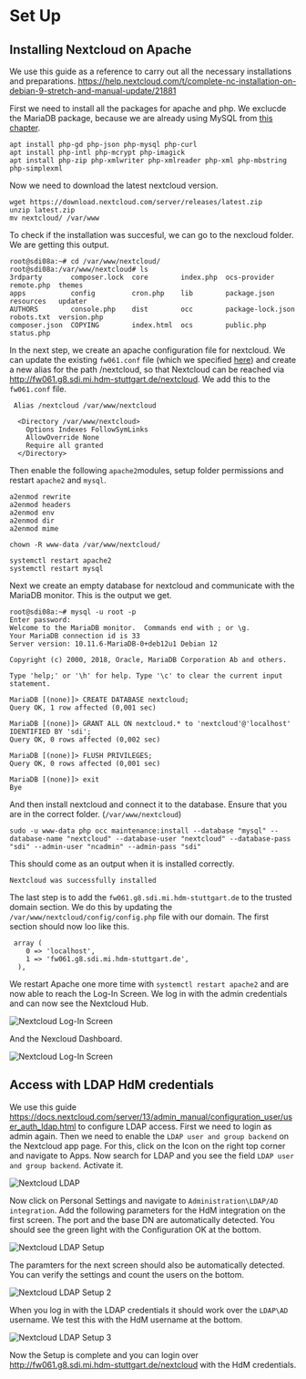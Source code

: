 # Set Up

## Installing Nextcloud on Apache

We use this guide as a reference to carry out all the necessary installations and preparations. <https://help.nextcloud.com/t/complete-nc-installation-on-debian-9-stretch-and-manual-update/21881>

First we need to install all the packages for apache and php. We exclucde the MariaDB package, because we are already using MySQL from [this chapter](/apache/mysql-database).

```ssh
apt install php-gd php-json php-mysql php-curl
apt install php-intl php-mcrypt php-imagick
apt install php-zip php-xmlwriter php-xmlreader php-xml php-mbstring php-simplexml
```

Now we need to download the latest nextcloud version.

```ssh
wget https://download.nextcloud.com/server/releases/latest.zip
unzip latest.zip
mv nextcloud/ /var/www
```

To check if the installation was succesful, we can go to the nexcloud folder. We are getting this output.

```ssh
root@sdi08a:~# cd /var/www/nextcloud/
root@sdi08a:/var/www/nextcloud# ls
3rdparty       composer.lock  core        index.php  ocs-provider       remote.php  themes
apps           config         cron.php    lib        package.json       resources   updater
AUTHORS        console.php    dist        occ        package-lock.json  robots.txt  version.php
composer.json  COPYING        index.html  ocs        public.php         status.php
```

In the next step, we create an apache configuration file for nextcloud. We can update the existing `fw061.conf` file (which we specified [here](/apache/virtual-hosts)) and create a new alias for the path /nextcloud, so that Nextcloud can be reached via <http://fw061.g8.sdi.mi.hdm-stuttgart.de/nextcloud>. We add this to the `fw061.conf` file.

```ssh
 Alias /nextcloud /var/www/nextcloud

  <Directory /var/www/nextcloud>
    Options Indexes FollowSymLinks
    AllowOverride None
    Require all granted
  </Directory>
```

Then enable the following `apache2`modules, setup folder permissions and restart `apache2` and `mysql`.

```ssh
a2enmod rewrite
a2enmod headers
a2enmod env
a2enmod dir
a2enmod mime

chown -R www-data /var/www/nextcloud/

systemctl restart apache2
systemctl restart mysql
```

Next we create an empty database for nextcloud and communicate with the MariaDB monitor. This is the output we get.

```ssh
root@sdi08a:~# mysql -u root -p
Enter password:
Welcome to the MariaDB monitor.  Commands end with ; or \g.
Your MariaDB connection id is 33
Server version: 10.11.6-MariaDB-0+deb12u1 Debian 12

Copyright (c) 2000, 2018, Oracle, MariaDB Corporation Ab and others.

Type 'help;' or '\h' for help. Type '\c' to clear the current input statement.

MariaDB [(none)]> CREATE DATABASE nextcloud;
Query OK, 1 row affected (0,001 sec)

MariaDB [(none)]> GRANT ALL ON nextcloud.* to 'nextcloud'@'localhost' IDENTIFIED BY 'sdi';
Query OK, 0 rows affected (0,002 sec)

MariaDB [(none)]> FLUSH PRIVILEGES;
Query OK, 0 rows affected (0,001 sec)

MariaDB [(none)]> exit
Bye
```

And then install nextcloud and connect it to the database. Ensure that you are in the correct folder. (`/var/www/nextcloud`)

```ssh
sudo -u www-data php occ maintenance:install --database "mysql" --database-name "nextcloud" --database-user "nextcloud" --database-pass "sdi" --admin-user "ncadmin" --admin-pass "sdi"
```

This should come as an output when it is installed correctly.

```ssh
Nextcloud was successfully installed
```

The last step is to add the `fw061.g8.sdi.mi.hdm-stuttgart.de` to the trusted domain section. We do this by updating the `/var/www/nextcloud/config/config.php` file with our domain. The first section should now loo like this.

```ssh
 array (
    0 => 'localhost',
    1 => 'fw061.g8.sdi.mi.hdm-stuttgart.de',
  ),
```

We restart Apache one more time with `systemctl restart apache2` and are now able to reach the Log-In Screen. We log in with the admin credentials and can now see the Nextcloud Hub.

![Nextcloud Log-In Screen](/media/nextcloud-login.png)

And the Nexcloud Dashboard.

![Nextcloud Log-In Screen](/media/nextcloud-dashboard.png)

## Access with LDAP HdM credentials

We use this guide <https://docs.nextcloud.com/server/13/admin_manual/configuration_user/user_auth_ldap.html> to configure LDAP access. First we need to login as admin again. Then we need to enable the `LDAP user and group backend` on the Nextcloud app page. For this, click on the Icon on the right top corner and navigate to Apps. Now search for LDAP and you see the field `LDAP user and group backend`. Activate it.

![Nextcloud LDAP](/media/nextcloud-ldap-activate.png)

Now click on Personal Settings and navigate to `Administration\LDAP/AD integration`. Add the following parameters for the HdM integration on the first screen. The port and the base DN are automatically detected. You should see the green light with the Configuration OK at the bottom.

![Nextcloud LDAP Setup](/media/nextcloud-ldap-1.png)

The paramters for the next screen should also be automatically detected. You can verify the settings and count the users on the bottom.

![Nextcloud LDAP Setup 2](/media/nextcloud-ldap-2.png)

When you log in with the LDAP credentials it should work over the `LDAP\AD` username. We test this with the HdM username at the bottom.

![Nextcloud LDAP Setup 3](/media/nextcloud-ldap-3.png)

Now the Setup is complete and you can login over <http://fw061.g8.sdi.mi.hdm-stuttgart.de/nextcloud> with the HdM credentials.
